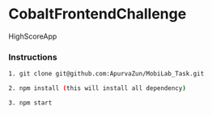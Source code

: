 # CobaltFrontendChallenge
HighScoreApp


### Instructions

```bash
1. git clone git@github.com:ApurvaZun/MobiLab_Task.git

2. npm install (this will install all dependency)

3. npm start

```
